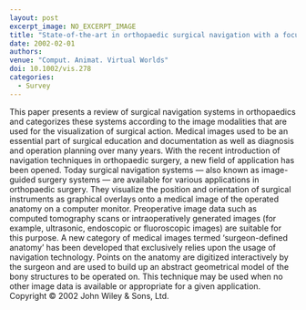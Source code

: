 ```yaml
---
layout: post
excerpt_image: NO_EXCERPT_IMAGE
title: "State-of-the-art in orthopaedic surgical navigation with a focus on medical image modalities"
date: 2002-02-01
authors: 
venue: "Comput. Animat. Virtual Worlds"
doi: 10.1002/vis.278
categories:
  - Survey
---
```

This paper presents a review of surgical navigation systems in orthopaedics and categorizes these systems according to the image modalities that are used for the visualization of surgical action. Medical images used to be an essential part of surgical education and documentation as well as diagnosis and operation planning over many years. With the recent introduction of navigation techniques in orthopaedic surgery, a new field of application has been opened. Today surgical navigation systems — also known as image-guided surgery systems — are available for various applications in orthopaedic surgery. They visualize the position and orientation of surgical instruments as graphical overlays onto a medical image of the operated anatomy on a computer monitor. Preoperative image data such as computed tomography scans or intraoperatively generated images (for example, ultrasonic, endoscopic or fluoroscopic images) are suitable for this purpose. A new category of medical images termed ‘surgeon-defined anatomy’ has been developed that exclusively relies upon the usage of navigation technology. Points on the anatomy are digitized interactively by the surgeon and are used to build up an abstract geometrical model of the bony structures to be operated on. This technique may be used when no other image data is available or appropriate for a given application. Copyright © 2002 John Wiley & Sons, Ltd.
